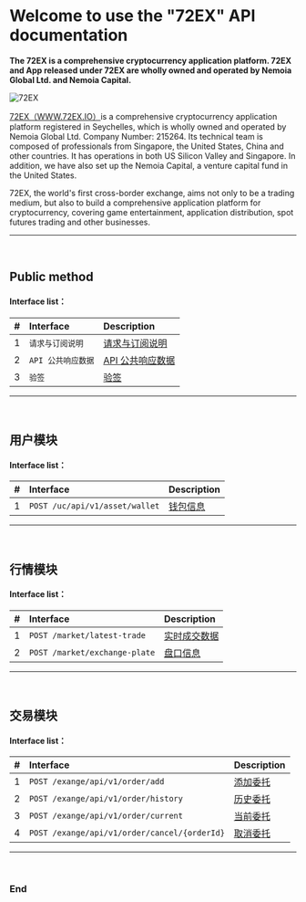 
# Welcome to use the "72EX" API documentation

**The 72EX is a comprehensive cryptocurrency application platform. 
72EX and App released under 72EX are wholly owned and operated by Nemoia Global Ltd. and Nemoia Capital.**


![72EX](https://www.72ex.io/logo.png "72EX")


[72EX（WWW.72EX.IO）](https://www.72ex.io)is a comprehensive cryptocurrency application platform registered in Seychelles, which is wholly owned and operated by Nemoia Global Ltd. Company Number: 215264. Its technical team is composed of professionals from Singapore, the United States, China and other countries. It has operations in both US Silicon Valley and Singapore. In addition, we have also set up the Nemoia Capital, a venture capital fund in the United States.

72EX, the world's first cross-border exchange, aims not only to be a trading medium, but also to build a comprehensive application platform for cryptocurrency, covering game entertainment, application distribution, spot futures trading and other businesses.


---
<br>







## Public method

#### Interface list：

|#      |Interface     |Description    |
|:---:  |:---    |:---     |
|1      |```请求与订阅说明```|[请求与订阅说明](./docs/en-us/common.md#请求与订阅说明)|
|2      |```API 公共响应数据```|[API 公共响应数据](./docs/en-us/common.md#api-公共响应数据)|
|3      |```验签```|[验签](./docs/en-us/common.md#验签)|


---
<br>



## 用户模块

#### Interface list：

|#      |Interface     |Description    |
|:---:  |:---    |:---     |
|1      |```POST /uc/api/v1/asset/wallet```|[钱包信息](./docs/en-us/user.md#post-ucapiv1assetwallet-用户钱包信息)|


---
<br>



## 行情模块

#### Interface list：

|#      |Interface     |Description    |
|:---:  |:---    |:---     |
|1      |```POST /market/latest-trade```|[实时成交数据](./docs/en-us/market.md#post-marketlatest-trade-实时成交数据)|
|2      |```POST /market/exchange-plate```|[盘口信息](./docs/en-us/market.md#post-marketexchange-plate-盘口信息)|

---
<br>



## 交易模块

#### Interface list：

|#      |Interface     |Description    |
|:---:  |:---    |:---     |
|1      |```POST /exange/api/v1/order/add```                |[添加委托](./docs/en-us/exchange.md#post-exangeapiv1orderadd-添加委托)|
|2      |```POST /exange/api/v1/order/history```            |[历史委托](./docs/en-us/exchange.md#post-exangeapiv1orderhistory-历史委托)|
|3      |```POST /exange/api/v1/order/current```            |[当前委托](./docs/en-us/exchange.md#post-exangeapiv1ordercurrent-当前委托)|
|4      |```POST /exange/api/v1/order/cancel/{orderId}```   |[取消委托](./docs/en-us/exchange.md#post-exangeapiv1ordercancelorderId-取消委托)|

---
<br>



### End